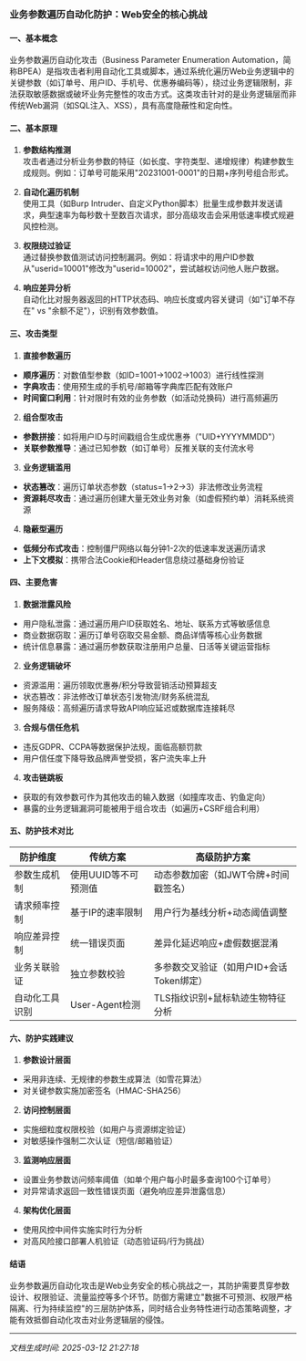 

### 业务参数遍历自动化防护：Web安全的核心挑战

#### 一、基本概念
业务参数遍历自动化攻击（Business Parameter Enumeration Automation，简称BPEA）是指攻击者利用自动化工具或脚本，通过系统化遍历Web业务逻辑中的关键参数（如订单号、用户ID、手机号、优惠券编码等），绕过业务逻辑限制，非法获取敏感数据或破坏业务完整性的攻击方式。这类攻击针对的是业务逻辑层而非传统Web漏洞（如SQL注入、XSS），具有高度隐蔽性和定向性。

#### 二、基本原理
1. **参数结构推测**  
攻击者通过分析业务参数的特征（如长度、字符类型、递增规律）构建参数生成规则。例如：订单号可能采用"20231001-0001"的日期+序列号组合形式。

2. **自动化遍历机制**  
使用工具（如Burp Intruder、自定义Python脚本）批量生成参数并发送请求，典型速率为每秒数十至数百次请求，部分高级攻击会采用低速率模式规避风控检测。

3. **权限绕过验证**  
通过替换参数值测试访问控制漏洞。例如：将请求中的用户ID参数从"userid=10001"修改为"userid=10002"，尝试越权访问他人账户数据。

4. **响应差异分析**  
自动化比对服务器返回的HTTP状态码、响应长度或内容关键词（如"订单不存在" vs "余额不足"），识别有效参数值。

#### 三、攻击类型
1. **直接参数遍历**  
- **顺序遍历**：对数值型参数（如ID=1001→1002→1003）进行线性探测  
- **字典攻击**：使用预生成的手机号/邮箱等字典库匹配有效账户  
- **时间窗口利用**：针对限时有效的业务参数（如活动兑换码）进行高频遍历

2. **组合型攻击**  
- **参数拼接**：如将用户ID与时间戳组合生成优惠券（"UID+YYYYMMDD"）  
- **关联参数推导**：通过已知参数（如订单号）反推关联的支付流水号

3. **业务逻辑滥用**  
- **状态篡改**：遍历订单状态参数（status=1→2→3）非法修改业务流程  
- **资源耗尽攻击**：通过遍历创建大量无效业务对象（如虚假预约单）消耗系统资源

4. **隐蔽型遍历**  
- **低频分布式攻击**：控制僵尸网络以每分钟1-2次的低速率发送遍历请求  
- **上下文模拟**：携带合法Cookie和Header信息绕过基础身份验证

#### 四、主要危害
1. **数据泄露风险**  
- 用户隐私泄露：通过遍历用户ID获取姓名、地址、联系方式等敏感信息  
- 商业数据窃取：遍历订单号窃取交易金额、商品详情等核心业务数据  
- 统计信息暴露：通过遍历参数获取注册用户总量、日活等关键运营指标

2. **业务逻辑破坏**  
- 资源滥用：遍历领取优惠券/积分导致营销活动预算超支  
- 状态篡改：非法修改订单状态引发物流/财务系统混乱  
- 服务降级：高频遍历请求导致API响应延迟或数据库连接耗尽

3. **合规与信任危机**  
- 违反GDPR、CCPA等数据保护法规，面临高额罚款  
- 用户信任度下降导致品牌声誉受损，客户流失率上升

4. **攻击链跳板**  
- 获取的有效参数可作为其他攻击的输入数据（如撞库攻击、钓鱼定向）  
- 暴露的业务逻辑漏洞可能被用于组合攻击（如遍历+CSRF组合利用）

#### 五、防护技术对比

| 防护维度        | 传统方案                      | 高级防护方案                         |
|-----------------|-----------------------------|-----------------------------------|
| 参数生成机制     | 使用UUID等不可预测值          | 动态参数加密（如JWT令牌+时间戳签名）   |
| 请求频率控制     | 基于IP的速率限制             | 用户行为基线分析+动态阈值调整          |
| 响应差异控制     | 统一错误页面                 | 差异化延迟响应+虚假数据混淆            |
| 业务关联验证     | 独立参数校验                 | 多参数交叉验证（如用户ID+会话Token绑定）|
| 自动化工具识别   | User-Agent检测              | TLS指纹识别+鼠标轨迹生物特征分析       |

#### 六、防护实践建议
1. **参数设计层面**  
- 采用非连续、无规律的参数生成算法（如雪花算法）  
- 对关键参数实施加密签名（HMAC-SHA256）  

2. **访问控制层面**  
- 实施细粒度权限校验（如用户与资源绑定验证）  
- 对敏感操作强制二次认证（短信/邮箱验证）  

3. **监测响应层面**  
- 设置业务参数访问频率阈值（如单个用户每小时最多查询100个订单号）  
- 对异常请求返回一致性错误页面（避免响应差异泄露信息）  

4. **架构优化层面**  
- 使用风控中间件实施实时行为分析  
- 对高风险接口部署人机验证（动态验证码/行为挑战）  

#### 结语
业务参数遍历自动化攻击是Web业务安全的核心挑战之一，其防护需要贯穿参数设计、权限验证、流量监控等多个环节。防御方需建立"数据不可预测、权限严格隔离、行为持续监控"的三层防护体系，同时结合业务特性进行动态策略调整，才能有效抵御自动化攻击对业务逻辑层的侵蚀。

---

*文档生成时间: 2025-03-12 21:27:18*














